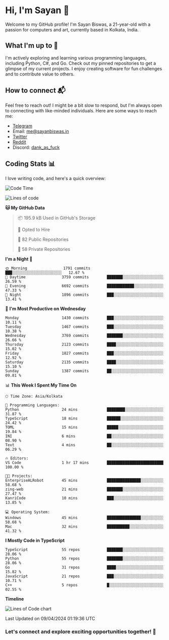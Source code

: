# Hi, I'm Sayan 👋

Welcome to my GitHub profile! I'm Sayan Biswas, a 21-year-old with a passion for computers and art, currently based in Kolkata, India.

## What I'm up to 🚀

I'm actively exploring and learning various programming languages, including Python, C#, and Go. Check out my pinned repositories to get a glimpse of my current projects. I enjoy creating software for fun challenges and to contribute value to others.

## How to connect 📬

Feel free to reach out! I might be a bit slow to respond, but I'm always open to connecting with like-minded individuals. Here are some ways to reach me:

- [Telegram](https://t.me/dank_as_fuck)
- Email: [me@sayanbiswas.in](mailto:me@sayanbiswas.in)
- [Twitter](https://twitter.com/TheDankDel)
- [Reddit](https://www.reddit.com/user/dank_as_fuck_/)
- Discord: [dank_as_fuck](https://discordapp.com/users/506536929152466945)

## Coding Stats 📊

I love writing code, and here's a quick overview:

<!--START_SECTION:waka-->
![Code Time](http://img.shields.io/badge/Code%20Time-1%2C582%20hrs%2040%20mins-blue)

![Lines of code](https://img.shields.io/badge/From%20Hello%20World%20I%27ve%20Written-7.8%20million%20lines%20of%20code-blue)

**🐱 My GitHub Data** 

> 📦 195.9 kB Used in GitHub's Storage 
 > 
> 💼 Opted to Hire
 > 
> 📜 82 Public Repositories 
 > 
> 🔑 58 Private Repositories 
 > 
**I'm a Night 🦉** 

```text
🌞 Morning                1791 commits        ███░░░░░░░░░░░░░░░░░░░░░░   12.67 % 
🌆 Daytime                3759 commits        ███████░░░░░░░░░░░░░░░░░░   26.59 % 
🌃 Evening                6692 commits        ████████████░░░░░░░░░░░░░   47.33 % 
🌙 Night                  1896 commits        ███░░░░░░░░░░░░░░░░░░░░░░   13.41 % 
```
📅 **I'm Most Productive on Wednesday** 

```text
Monday                   1430 commits        ███░░░░░░░░░░░░░░░░░░░░░░   10.11 % 
Tuesday                  1467 commits        ███░░░░░░░░░░░░░░░░░░░░░░   10.38 % 
Wednesday                3769 commits        ███████░░░░░░░░░░░░░░░░░░   26.66 % 
Thursday                 2123 commits        ████░░░░░░░░░░░░░░░░░░░░░   15.02 % 
Friday                   1827 commits        ███░░░░░░░░░░░░░░░░░░░░░░   12.92 % 
Saturday                 2135 commits        ████░░░░░░░░░░░░░░░░░░░░░   15.10 % 
Sunday                   1387 commits        ██░░░░░░░░░░░░░░░░░░░░░░░   09.81 % 
```


📊 **This Week I Spent My Time On** 

```text
🕑︎ Time Zone: Asia/Kolkata

💬 Programming Languages: 
Python                   24 mins             ████████░░░░░░░░░░░░░░░░░   31.87 % 
TypeScript               18 mins             ██████░░░░░░░░░░░░░░░░░░░   24.42 % 
TOML                     15 mins             █████░░░░░░░░░░░░░░░░░░░░   19.84 % 
INI                      6 mins              ██░░░░░░░░░░░░░░░░░░░░░░░   08.90 % 
Text                     4 mins              ██░░░░░░░░░░░░░░░░░░░░░░░   06.29 % 

🔥 Editors: 
VS Code                  1 hr 17 mins        █████████████████████████   100.00 % 

🐱‍💻 Projects: 
EnterpriseALRobot        45 mins             ███████████████░░░░░░░░░░   58.68 % 
zing-web                 21 mins             ███████░░░░░░░░░░░░░░░░░░   27.47 % 
KanriCode                10 mins             ███░░░░░░░░░░░░░░░░░░░░░░   13.85 % 

💻 Operating System: 
Windows                  45 mins             ███████████████░░░░░░░░░░   58.68 % 
Mac                      32 mins             ██████████░░░░░░░░░░░░░░░   41.32 % 
```

**I Mostly Code in TypeScript** 

```text
TypeScript               55 repos            ███████░░░░░░░░░░░░░░░░░░   28.06 % 
Python                   55 repos            ███████░░░░░░░░░░░░░░░░░░   28.06 % 
Go                       31 repos            ████░░░░░░░░░░░░░░░░░░░░░   15.82 % 
JavaScript               21 repos            ███░░░░░░░░░░░░░░░░░░░░░░   10.71 % 
C++                      5 repos             █░░░░░░░░░░░░░░░░░░░░░░░░   02.55 % 
```



**Timeline**

![Lines of Code chart](https://raw.githubusercontent.com/Dank-del/Dank-del/main/assets/bar_graph.png)


 Last Updated on 09/04/2024 01:19:36 UTC
<!--END_SECTION:waka-->

### Let's connect and explore exciting opportunities together! 🚀
